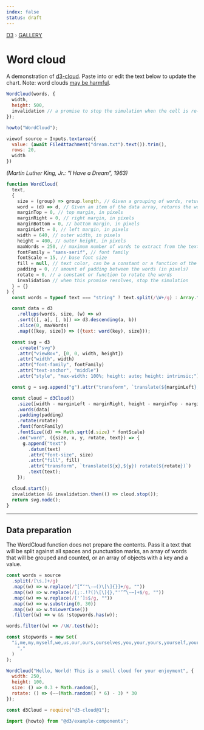 ```yaml
---
index: false
status: draft
---
```


<div style="color: grey; font: 13px/25.5px var(--sans-serif); text-transform: uppercase;"><h1 style="display: none;">Word cloud</h1><a href="https://d3js.org/">D3</a> › <a href="/@d3/gallery">Gallery</a></div>

# Word cloud

A demonstration of [d3-cloud](https://github.com/jasondavies/d3-cloud/). Paste into or edit the text below to update the chart. Note: word clouds [may be harmful](https://www.niemanlab.org/2011/10/word-clouds-considered-harmful/).

```js echo
WordCloud(words, {
  width,
  height: 500,
  invalidation // a promise to stop the simulation when the cell is re-run
});
```

```js
howto("WordCloud");
```

```js
viewof source = Inputs.textarea({
  value: (await FileAttachment("dream.txt").text()).trim(),
  rows: 20,
  width
})
```

_(Martin Luther King, Jr.: “I Have a Dream”, 1963)_

```js echo
function WordCloud(
  text,
  {
    size = (group) => group.length, // Given a grouping of words, returns the size factor for that word
    word = (d) => d, // Given an item of the data array, returns the word
    marginTop = 0, // top margin, in pixels
    marginRight = 0, // right margin, in pixels
    marginBottom = 0, // bottom margin, in pixels
    marginLeft = 0, // left margin, in pixels
    width = 640, // outer width, in pixels
    height = 400, // outer height, in pixels
    maxWords = 250, // maximum number of words to extract from the text
    fontFamily = "sans-serif", // font family
    fontScale = 15, // base font size
    fill = null, // text color, can be a constant or a function of the word
    padding = 0, // amount of padding between the words (in pixels)
    rotate = 0, // a constant or function to rotate the words
    invalidation // when this promise resolves, stop the simulation
  } = {}
) {
  const words = typeof text === "string" ? text.split(/\W+/g) : Array.from(text);

  const data = d3
    .rollups(words, size, (w) => w)
    .sort(([, a], [, b]) => d3.descending(a, b))
    .slice(0, maxWords)
    .map(([key, size]) => ({text: word(key), size}));

  const svg = d3
    .create("svg")
    .attr("viewBox", [0, 0, width, height])
    .attr("width", width)
    .attr("font-family", fontFamily)
    .attr("text-anchor", "middle")
    .attr("style", "max-width: 100%; height: auto; height: intrinsic;");

  const g = svg.append("g").attr("transform", `translate(${marginLeft},${marginTop})`);

  const cloud = d3Cloud()
    .size([width - marginLeft - marginRight, height - marginTop - marginBottom])
    .words(data)
    .padding(padding)
    .rotate(rotate)
    .font(fontFamily)
    .fontSize((d) => Math.sqrt(d.size) * fontScale)
    .on("word", ({size, x, y, rotate, text}) => {
      g.append("text")
        .datum(text)
        .attr("font-size", size)
        .attr("fill", fill)
        .attr("transform", `translate(${x},${y}) rotate(${rotate})`)
        .text(text);
    });

  cloud.start();
  invalidation && invalidation.then(() => cloud.stop());
  return svg.node();
}
```

---

## Data preparation

The WordCloud function does not prepare the contents. Pass it a text that will be split against all spaces and punctuation marks, an array of words that will be grouped and counted, or an array of objects with a key and a value.

```js echo
const words = source
  .split(/[\s.]+/g)
  .map((w) => w.replace(/^[“‘"\-—()\[\]{}]+/g, ""))
  .map((w) => w.replace(/[;:.!?()\[\]{},"'’”\-—]+$/g, ""))
  .map((w) => w.replace(/['’]s$/g, ""))
  .map((w) => w.substring(0, 30))
  .map((w) => w.toLowerCase())
  .filter((w) => w && !stopwords.has(w));
```

```js echo
words.filter((w) => /\W/.test(w));
```

```js echo
const stopwords = new Set(
  "i,me,my,myself,we,us,our,ours,ourselves,you,your,yours,yourself,yourselves,he,him,his,himself,she,her,hers,herself,it,its,itself,they,them,their,theirs,themselves,what,which,who,whom,whose,this,that,these,those,am,is,are,was,were,be,been,being,have,has,had,having,do,does,did,doing,will,would,should,can,could,ought,i'm,you're,he's,she's,it's,we're,they're,i've,you've,we've,they've,i'd,you'd,he'd,she'd,we'd,they'd,i'll,you'll,he'll,she'll,we'll,they'll,isn't,aren't,wasn't,weren't,hasn't,haven't,hadn't,doesn't,don't,didn't,won't,wouldn't,shan't,shouldn't,can't,cannot,couldn't,mustn't,let's,that's,who's,what's,here's,there's,when's,where's,why's,how's,a,an,the,and,but,if,or,because,as,until,while,of,at,by,for,with,about,against,between,into,through,during,before,after,above,below,to,from,up,upon,down,in,out,on,off,over,under,again,further,then,once,here,there,when,where,why,how,all,any,both,each,few,more,most,other,some,such,no,nor,not,only,own,same,so,than,too,very,say,says,said,shall".split(
    ","
  )
);
```

```js echo
WordCloud("Hello, World! This is a small cloud for your enjoyment", {
  width: 250,
  height: 100,
  size: () => 0.3 + Math.random(),
  rotate: () => (~~(Math.random() * 6) - 3) * 30
});
```

```js echo
const d3Cloud = require("d3-cloud@1");
```

```js echo
import {howto} from "@d3/example-components";
```
